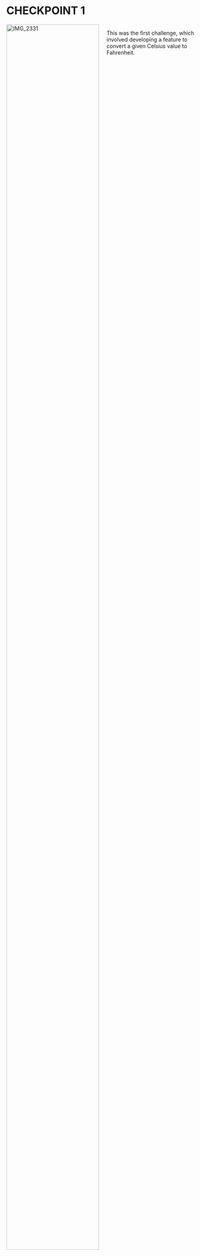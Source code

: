 <h1>CHECKPOINT 1</h1>

<div style="display: flex;">
    <div style="flex: 1;">
        <img src="https://github.com/user-attachments/assets/a5b95ef7-3544-4bf5-8954-df6d23fe0fcb" alt="IMG_2331" style="height:80vh; width:100%;">
    </div>
    <div style="flex: 1; padding-left: 20px;">
        <p>This was the first challenge, which involved developing a feature to convert a given Celsius value to Fahrenheit.</p>
    </div>
</div>
